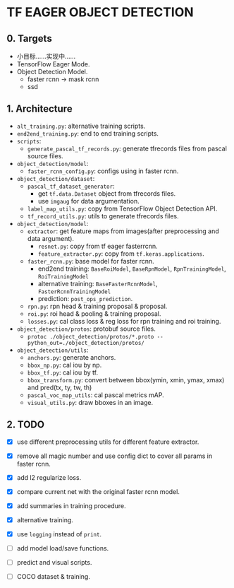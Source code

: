 # TF EAGER OBJECT DETECTION

## 0. Targets
+ 小目标……实现中……
+ TensorFlow Eager Mode.
+ Object Detection Model.
    + faster rcnn -> mask rcnn
    + ssd


## 1. Architecture
+ `alt_training.py`: alternative training scripts.
+ `end2end_training.py`: end to end training scripts.
+ `scripts`:
    + `generate_pascal_tf_records.py`: generate tfrecords files from pascal source files.
+ `object_detection/model`:
    + `faster_rcnn_config.py`: configs using in faster rcnn.
+ `object_detection/dataset`:
    + `pascal_tf_dataset_generator`: 
        + get `tf.data.Dataset` object from tfrecords files.
        + use `imgaug` for data argumentation.
    + `label_map_utils.py`: copy from TensorFlow Object Detection API.
    + `tf_record_utils.py`: utils to generate tfrecords files.    
+ `object_detection/model`:
    + `extractor`: get feature maps from images(after preprocessing and data argument).
        + `resnet.py`: copy from tf eager fasterrcnn.
        + `feature_extractor.py`: copy from `tf.keras.applications`.
    + `faster_rcnn.py`: base model for faster rcnn. 
        + end2end training: `BaseRoiModel`, `BaseRpnModel`, `RpnTrainingModel`, `RoiTrainingModel`
        + alternative training: `BaseFasterRcnnModel`, `FasterRcnnTrainingModel`
        + prediction: `post_ops_prediction`.
    + `rpn.py`: rpn head & training proposal & proposal.
    + `roi.py`: roi head & pooling & training proposal.
    + `losses.py`: cal class loss & reg loss for rpn training and roi training.
+ `object_detection/protos`: protobuf source files.
    + `protoc ./object_detection/protos/*.proto --python_out=./object_detection/protos/ `
+ `object_detection/utils`:
    + `anchors.py`: generate anchors.
    + `bbox_np.py`: cal iou by np.
    + `bbox_tf.py`: cal iou by tf.
    + `bbox_transform.py`: convert between bbox(ymin, xmin, ymax, xmax) and pred(tx, ty, tw, th)
    + `pascal_voc_map_utils`: cal pascal metrics mAP.
    + `visual_utils.py`: draw bboxes in an image.

## 2. TODO
+ [x] use different preprocessing utils for different feature extractor.
+ [x] remove all magic number and use config dict to cover all params in faster rcnn.
+ [x] add l2 regularize loss.
+ [x] compare current net with the original faster rcnn model.
+ [x] add summaries in training procedure.
+ [x] alternative training.
+ [x] use `logging` instead of `print`.
+ [ ] add model load/save functions.
+ [ ] predict and visual scripts.
+ [ ] COCO dataset & training.




